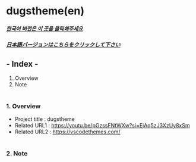 # dugstheme(en)

##### [한국어 버전은 이 곳을 클릭해주세요](README.md)

##### [日本語バージョンはこちらをクリックして下さい](README_JP.md)

## - Index -

1. Overview
2. Note
   </br>
   </br>

### 1. Overview

- Project title : dugstheme
- Related URL1 : https://youtu.be/pGzssFNtWXw?si=EjAq5zJ3XzUy8xSm
- Related URL2 : https://vscodethemes.com/
  </br>
  </br>

### 2. Note
